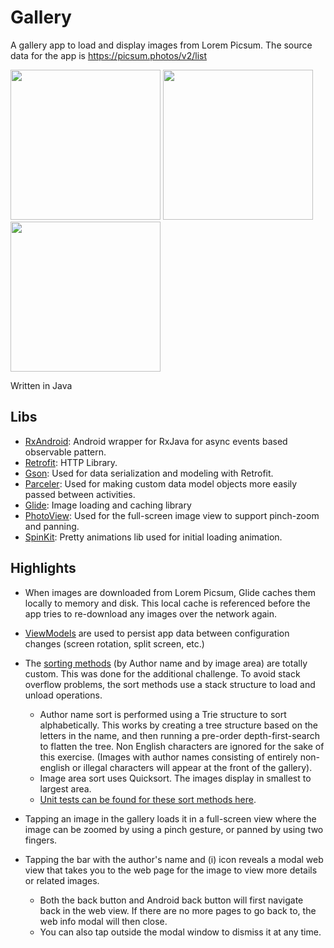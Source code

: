 # Gallery
A gallery app to load and display images from Lorem Picsum. The source data for the app is https://picsum.photos/v2/list

<img src="https://i.imgur.com/kn4Mezf.png" width="240"> <img src="https://i.imgur.com/0yA5ADY.png" width="240"> <img src="https://i.imgur.com/ZJOpmYH.png" width="240"> 

Written in Java

## Libs

- [RxAndroid](https://github.com/ReactiveX/RxAndroid): Android wrapper for RxJava for async events based observable pattern.
- [Retrofit](https://square.github.io/retrofit/): HTTP Library.
- [Gson](https://github.com/google/gson): Used for data serialization and modeling with Retrofit.
- [Parceler](https://github.com/johncarl81/parceler): Used for making custom data model objects more easily passed between activities.
- [Glide](https://bumptech.github.io/glide/): Image loading and caching library 
- [PhotoView](https://github.com/chrisbanes/PhotoView): Used for the full-screen image view to support pinch-zoom and panning.
- [SpinKit](https://github.com/ybq/Android-SpinKit): Pretty animations lib used for initial loading animation.

## Highlights

- When images are downloaded from Lorem Picsum, Glide caches them locally to memory and disk. This local cache is referenced before the app tries to re-download any images over the network again.

- [ViewModels](https://github.com/carlpoole/gallery/tree/master/app/src/main/java/codes/carl/gallery/model/views) are used to persist app data between configuration changes (screen rotation, split screen, etc.)

- The [sorting methods](https://github.com/carlpoole/gallery/blob/master/app/src/main/java/codes/carl/gallery/utils/SortUtils.java) (by Author name and by image area) are totally custom. This was done for the additional challenge. To avoid stack overflow problems, the sort methods use a stack structure to load and unload operations.
  - Author name sort is performed using a Trie structure to sort alphabetically. This works by creating a tree structure based on the letters in the name, and then running a pre-order depth-first-search to flatten the tree. Non English characters are ignored for the sake of this exercise. (Images with author names consisting of entirely non-english or illegal characters will appear at the front of the gallery).
  - Image area sort uses Quicksort. The images display in smallest to largest area.
  - [Unit tests can be found for these sort methods here](https://github.com/carlpoole/gallery/tree/master/app/src/test/java/codes/carl/gallery).
  
- Tapping an image in the gallery loads it in a full-screen view where the image can be zoomed by using a pinch gesture, or panned by using two fingers.

- Tapping the bar with the author's name and (i) icon reveals a modal web view that takes you to the web page for the image to view more details or related images.
  - Both the back button and Android back button will first navigate back in the web view. If there are no more pages to go back to, the web info modal will then close.
  - You can also tap outside the modal window to dismiss it at any time.
